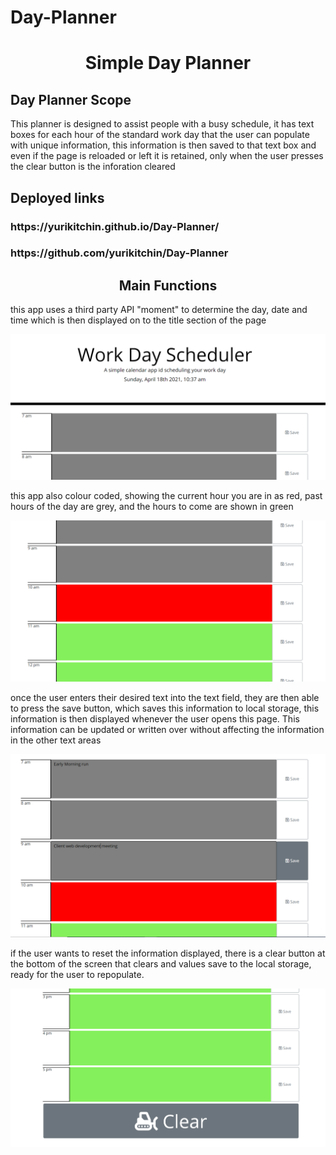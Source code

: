 # Day-Planner
<h1 align="center">Simple Day Planner</h1>

<h2>Day Planner Scope</h2>
<p>This planner is designed to assist people with a busy schedule, it has text boxes for each hour of the standard work day that the user can populate with unique information, this information is then saved to that text box and even if the page is reloaded or left it is retained, only when the user presses the clear button is the inforation cleared</p>

<h2>Deployed links</h2>
<h3>https://yurikitchin.github.io/Day-Planner/</h3>
<h3>https://github.com/yurikitchin/Day-Planner</h3>

<h2 align="center">Main Functions</h2>
<p> this app uses a third party API "moment" to determine the day, date and time which is then displayed on to the title section of the page </p>

![](readme/2021-04-18-10-42-04.png)

<p>this app also colour coded, showing the current hour you are in as red, past hours of the day are grey, and the hours to come are shown in green</p>

![](readme/2021-04-18-10-43-44.png)

<p>once the user enters their desired text into the text field, they are then able to press the save button, which saves this information to local storage, this information is then displayed whenever the user opens this page. This information can be updated or written over without affecting the information in the other text areas </p>

![](readme/2021-04-18-10-45-04.png)

<p>if the user wants to reset the information displayed, there is a clear button at the bottom of the screen that clears and values save to the local storage, ready for the user to repopulate. </p>

![](readme/2021-04-18-10-48-51.png)
